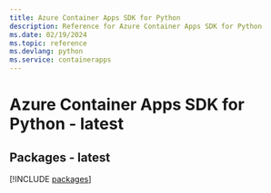 ```yaml
---
title: Azure Container Apps SDK for Python
description: Reference for Azure Container Apps SDK for Python
ms.date: 02/19/2024
ms.topic: reference
ms.devlang: python
ms.service: containerapps
---
```

# Azure Container Apps SDK for Python - latest
## Packages - latest
[!INCLUDE [packages](container-apps-index.md)]